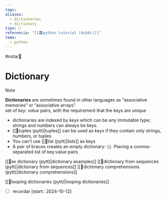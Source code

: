 ```yaml
---
tags: 
aliases:
  - dictionaries
  - dictionary
tipo: 📑
referencia: "[[🏛️python tutorial (dcb4c)]]"
tema:
  - python
---
```


#nota/📑

# Dictionary


> [!NOTE] 
> __Dictionaries__ are sometimes found in other languages as “associative memories” or “associative arrays”.  
> set of _key: value_ pairs, with the requirement that the keys are unique


 
 - dictionaries are indexed by _keys_ which can be any immutable type; strings and numbers can always be keys.
 - [[📑tuples (pytt)|tuples]] can be used as keys if they contain only strings, numbers, or tuples
 - You can’t use [[📑list (pytt)|lists]] as keys
-  A pair of braces creates an empty dictionary: `{}`. Placing a comma-separated list of key:value pairs

[[📑ex dictionary (pytt)|dictionary examples]]
[[📑dictionary from sequences (pytt)|dictionary from sequences]]
[[📑dictionary comprehensions (pytt)|dictionary comprehensions]]

[[📑looping dictionaries (pytt)|looping dictionaries]]

- [ ] recordar  [start:: 2024-10-12]